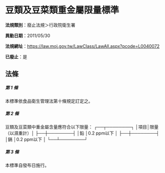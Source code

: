 # 豆類及豆菜類重金屬限量標準

**法規類別**：廢止法規＞行政院衛生署

**異動日期**：2011/05/30  

**法規網址**：https://law.moj.gov.tw/LawClass/LawAll.aspx?pcode=L0040072

**已廢止**：是



## 法條
##### 第 1 條
本標準依食品衛生管理法第十條規定訂定之。

##### 第 2 條
豆類及豆菜類中重金屬含量應符合以下限量：
┌──┬────────┐
│項目│限量（以濕重計）│
├──┼────────┤
│鉛  │0.2 ppm以下     │
├──┼────────┤
│鎘  │0.2 ppm以下     │
└──┴────────┘

##### 第 3 條
本標準自發布日施行。



